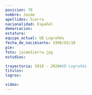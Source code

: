 ```yaml
---
posicion: 70
nombre: Jaime
apellidos: Sierra
nacionalidad: Español
demarcacion: 
estatura: 
equipo_actual: UD Logroñés
fecha_de_nacimiento: 1998/03/18
pie: 
foto: jaimeSierra.jpg
estudios:

trayectoria: 2019 - 2020#UD Logroñés
titulos:
logros:

video:
---
```

